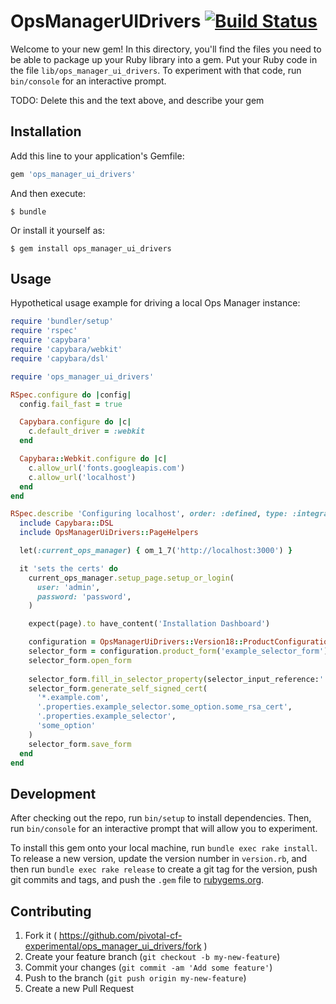 # OpsManagerUIDrivers [![Build Status](https://travis-ci.org/pivotal-cf-experimental/ops_manager_ui_drivers.svg?branch=master)](https://travis-ci.org/pivotal-cf-experimental/ops_manager_ui_drivers)

Welcome to your new gem! In this directory, you'll find the files you need to be able to package up your Ruby library into a gem. Put your Ruby code in the file `lib/ops_manager_ui_drivers`. To experiment with that code, run `bin/console` for an interactive prompt.

TODO: Delete this and the text above, and describe your gem

## Installation

Add this line to your application's Gemfile:

```ruby
gem 'ops_manager_ui_drivers'
```

And then execute:

    $ bundle

Or install it yourself as:

    $ gem install ops_manager_ui_drivers

## Usage

Hypothetical usage example for driving a local Ops Manager instance:

```ruby
require 'bundler/setup'
require 'rspec'
require 'capybara'
require 'capybara/webkit'
require 'capybara/dsl'

require 'ops_manager_ui_drivers'

RSpec.configure do |config|
  config.fail_fast = true

  Capybara.configure do |c|
    c.default_driver = :webkit
  end

  Capybara::Webkit.configure do |c|
    c.allow_url('fonts.googleapis.com')
    c.allow_url('localhost')
  end
end

RSpec.describe 'Configuring localhost', order: :defined, type: :integration do
  include Capybara::DSL
  include OpsManagerUiDrivers::PageHelpers

  let(:current_ops_manager) { om_1_7('http://localhost:3000') }

  it 'sets the certs' do
    current_ops_manager.setup_page.setup_or_login(
      user: 'admin',
      password: 'password',
    )

    expect(page).to have_content('Installation Dashboard')

    configuration = OpsManagerUiDrivers::Version18::ProductConfiguration.new(browser: self, product_name: 'example-product')
    selector_form = configuration.product_form('example_selector_form')
    selector_form.open_form
    
    selector_form.fill_in_selector_property(selector_input_reference:'.properties.example_selector', selector_name:'example_selector', selector_value: 'Some Option', sub_field_answers: [])
    selector_form.generate_self_signed_cert(
      '*.example.com',
      '.properties.example_selector.some_option.some_rsa_cert',
      '.properties.example_selector',
      'some_option'
    )
    selector_form.save_form
  end
end
```

## Development

After checking out the repo, run `bin/setup` to install dependencies. Then, run `bin/console` for an interactive prompt that will allow you to experiment.

To install this gem onto your local machine, run `bundle exec rake install`. To release a new version, update the version number in `version.rb`, and then run `bundle exec rake release` to create a git tag for the version, push git commits and tags, and push the `.gem` file to [rubygems.org](https://rubygems.org).

## Contributing

1. Fork it ( https://github.com/pivotal-cf-experimental/ops_manager_ui_drivers/fork )
2. Create your feature branch (`git checkout -b my-new-feature`)
3. Commit your changes (`git commit -am 'Add some feature'`)
4. Push to the branch (`git push origin my-new-feature`)
5. Create a new Pull Request
